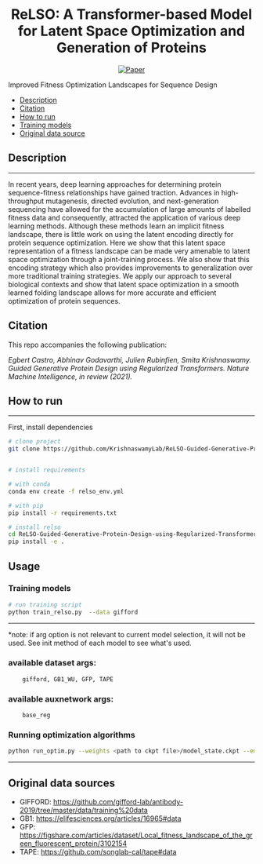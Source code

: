 
<div align="center">    
 
# ReLSO: A Transformer-based Model for Latent Space Optimization and Generation of Proteins
<!-- 
[![Paper](http://img.shields.io/badge/paper-arxiv.2006.06885.svg)](https://arxiv.org/abs/2201.09948)
-->

[![Paper](https://img.shields.io/badge/arxiv-2006.06885-B31B1B.svg)](https://arxiv.org/abs/2201.09948)
  
</div>

Improved Fitness Optimization Landscapes
for Sequence Design
- [Description](#Description)
- [Citation](#citation)
- [How to run   ](#how-to-run)
- [Training models](training-models)
- [Original data source](#Original-data-sources)



## Description
---
In recent years, deep learning approaches for determining protein sequence-fitness
relationships have gained traction. Advances in high-throughput mutagenesis,
directed evolution, and next-generation sequencing have allowed for the accumulation of large amounts of labelled fitness data and consequently, attracted the
application of various deep learning methods. Although these methods learn an
implicit fitness landscape, there is little work on using the latent encoding directly
for protein sequence optimization. Here we show that this latent space representation of a fitness landscape can be made very amenable to latent space optimization
through a joint-training process. We also show that this encoding strategy which
also provides improvements to generalization over more traditional training strategies. We apply our approach to several biological contexts and show that latent
space optimization in a smooth learned folding landscape allows for more accurate
and efficient optimization of protein sequences.

## Citation

This repo accompanies the following publication:

*Egbert Castro, Abhinav Godavarthi, Julien Rubinfien, Smita Krishnaswamy. Guided Generative Protein Design using Regularized Transformers. Nature Machine Intelligence, in review (2021).*

## How to run   
---

First, install dependencies   
```bash
# clone project   
git clone https://github.com/KrishnaswamyLab/ReLSO-Guided-Generative-Protein-Design-using-Regularized-Transformers.git


# install requirements

# with conda
conda env create -f relso_env.yml

# with pip
pip install -r requirements.txt

# install relso
cd ReLSO-Guided-Generative-Protein-Design-using-Regularized-Transformers 
pip install -e .   
 ```   

## Usage

### Training models
 
 ```bash
# run training script
python train_relso.py  --data gifford
```
---
*note: if arg option is not relevant to current model selection, it will not be used. See init method of each model to see what's used.

### available dataset args:

        gifford, GB1_WU, GFP, TAPE

### available auxnetwork args:

        base_reg




### Running optimization algorithms 
 
 ```bash
python run_optim.py --weights <path to ckpt file>/model_state.ckpt --embeddings  <path to embeddings file>train_embeddings.npy --dataset gifford
```
---



## Original data sources

- GIFFORD: https://github.com/gifford-lab/antibody-2019/tree/master/data/training%20data
- GB1: https://elifesciences.org/articles/16965#data
- GFP: https://figshare.com/articles/dataset/Local_fitness_landscape_of_the_green_fluorescent_protein/3102154
- TAPE: https://github.com/songlab-cal/tape#data

